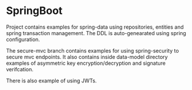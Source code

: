 # SpringBoot

Project contains examples for spring-data using repositories, entities and spring transaction management. 
The DDL is auto-genearated using spring configuration.

The secure-mvc branch contains examples for using spring-security to secure mvc endpoints. 
It also contains inside data-model directory examples of asymmetric key encryption/decryption and signature verifcation.

There is also example of using JWTs.
